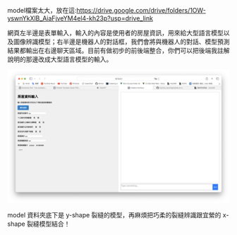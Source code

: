 model檔案太大，放在這:https://drive.google.com/drive/folders/1OW-yswnYkXlB_AiaFjveYM4el4-kh23p?usp=drive_link

網頁左半邊是表單輸入，輸入的內容是使用者的房屋資訊，用來給大型語言模型以及圖像辨識模型；右半邊是機器人的對話框，我們會將與機器人的對話、模型預測結果都輸出在右邊聊天區域。目前有做初步的前後端整合，你們可以把後端我註解說明的那邊改成大型語言模型的輸入。

![](img/pic1.png)

model 資料夾底下是 y-shape 裂縫的模型，再麻煩把巧柔的裂縫辨識跟宜縈的 x-shape 裂縫模型結合！

